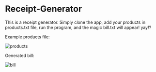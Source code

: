 # Receipt-Generator
This is a receipt generator. Simply clone the app, add your products in products.txt file, run the program, and the magic bill.txt will appear! yay!?

Example products file:

![products](https://user-images.githubusercontent.com/53091141/139601592-398f9615-d8d5-4d27-a3d6-78eeba5e46da.PNG)

Generated bill:

![bill](https://user-images.githubusercontent.com/53091141/139601596-b762a53e-01e1-45d0-9654-9c980673ca49.PNG)
